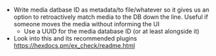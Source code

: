 - Write media datbase ID as metadata/to file/whatever so it gives us an option to retroactively match media to the DB down the line. Useful if someone moves the media without informing the UI
  - Use a UUID for the media database ID (or at least alongside it)
- Look into this and its recommended plugins https://hexdocs.pm/ex_check/readme.html
